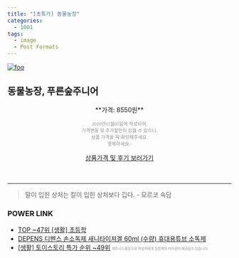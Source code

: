 ```yaml
--- 
title: "[초특가] 동물농장" 
categories: 
  - 1001 
tags: 
  - image 
  - Post Formats 
--- 
```

[![foo](https://static.coupangcdn.com/image/vendor_inventory/images/2018/07/04/15/2/fd3635a0-809b-41d2-ae1a-3dcd3fd090e8.jpg)](https://coupa.ng/bnz18e) 

## 동물농장, 푸른숲주니어 
<p style="text-align: center;">**가격: 8550원**</p> 
<p style="text-align: center;"><span style="color: #898c8f; font-family: Georgia,Times,serif; font-size: 0.75em;">2020년01월05일에 작성되어, <br>가격변동 및 추가할인이 있을 수 있으니,<br> 상품 가격을 꼭!확인해주세요.<br>행복하세요~</span> 
</p>	 
<div markdown="0" style="text-align: center;"><a href="https://coupa.ng/bnz18e" class="btn btn--success">상품가격 및 후기 보러가기</a></div> 
<br><br> 
<hr> 

> 말이 입힌 상처는 칼이 입힌 상처보다 깁다. - 모르코 속담 


### POWER LINK

* <a href="https://blog.naver.com/an0733/221785852734" target="_blank"> TOP ~47위 [생활] 초등학</a>
* <a href="https://blog.naver.com/fasyy4321/221787018062" target="_blank">DEPENS 디펜스 손소독제 새니타이져겔 60ml (수량) 휴대용튜브 소독제</a>
* <a href="https://blog.naver.com/sakai111/221784666064" target="_blank"> [생활] 토이스토리 특가 순위 ~49위</a>
<span style="color: #898c8f; font-family: Georgia,Times,serif; font-size: 0.55em;">파트너스활동으로 작성자에게 일정액의 커미션이 제공될수 있습니다.</span> 
